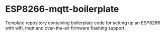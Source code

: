 # ESP8266-mqtt-boilerplate

Template repository containing boilerplate code for setting up an ESP8266 with wifi, mqtt and over-the-air firmware flashing support.